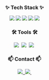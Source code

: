 <!--내용 부분-->
<h3 align="center">✨ Tech Stack ✨</h3>
<div align="center">
<img src='https://img.shields.io/badge/Spring-%236DB33F?style=for-the-badge&logo=spring&logoColor=white'> 
<img src='https://img.shields.io/badge/JAVA-red?style=for-the-badge&labelColor=white'>
<img src='https://img.shields.io/badge/AWS-orange?style=for-the-badge&logo=amazon%20web%20service&labelColor=white'>
<img src='https://img.shields.io/badge/MySQL-%234479A1?style=for-the-badge&labelColor=white'>
<img src='https://img.shields.io/badge/Flutter-%234479A1?style=for-the-badge&labelColor=skyblue'>
  
</div>
<h3 align="center">🛠 Tools 🛠</h3>
<div align="center">
  <img src="https://img.shields.io/badge/git-F05033.svg?style=for-the-badge&logo=git&logoColor=white" />&nbsp
  <img src="https://img.shields.io/badge/github-181717.svg?style=for-the-badge&logo=github&logoColor=white" />&nbsp
  <img src="https://img.shields.io/badge/Notion-F3F3F3.svg?style=for-the-badge&logo=notion&logoColor=black" />&nbsp
</div>

<h3 align="center">📫 Contact 📫</h3>
<div align="center">
  <a href="https://https://pkunwoo6593.tistory.com/">
    <img src="https://img.shields.io/badge/Tistory-1EBC8F?style=for-the-badge&logo=tistory&logoColor=white" />&nbsp
  </a>
  <a href="mailto:pkunwoo6593@gmail.com">
    <img
      src="https://img.shields.io/badge/pkunwoo6593@gmail.com-D14836?style=for-the-badge&logo=gmail&logoColor=white"/>&nbsp
  </a>
</div>
